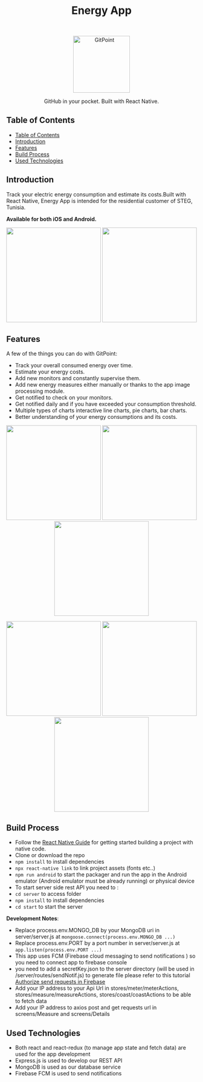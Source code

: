 <h1 align="center"> Energy App </h1> <br>
<p align="center">
  <a href="https://gitpoint.co/">
    <img alt="GitPoint" title="GitPoint" src="./screenshots/app_logo.jpg" width="150">
  </a>
</p>
<p align="center">
  GitHub in your pocket. Built with React Native.
</p>

## Table of Contents

- [Table of Contents](#table-of-contents)
- [Introduction](#introduction)
- [Features](#features)
- [Build Process](#build-process)
- [Used Technologies](#used-technologies)

## Introduction

Track your electric energy consumption and estimate its costs.Built with React Native, Energy App is intended for the residential customer of STEG, Tunisia.

**Available for both iOS and Android.**

<p align="center">
  <img src = "./screenshots/screenshot12.jpg" width=250>
  <img src = "./screenshots/screenshot1.jpg" width=250>
</p>

## Features

A few of the things you can do with GitPoint:

- Track your overall consumed energy over time.
- Estimate your energy costs.
- Add new monitors and constantly supervise them.
- Add new energy measures either manually or thanks to the app image processing module.
- Get notified to check on your monitors.
- Get notified daily and if you have exceeded your consumption threshold.
- Multiple types of charts interactive line charts, pie charts, bar charts.
- Better understanding of your energy consumptions and its costs.

<p align="center">
  <img src = "./screenshots/screenshot3.jpg" width=250>
  <img src = "./screenshots/screenshot4.jpg" width=250>
  <img src = "./screenshots/screenshot5.jpg" width=250>
</p>
<p align="center">
  <img src = "./screenshots/screenshot6.jpg" width=250>
  <img src = "./screenshots/screenshot7.jpg" width=250>
  <img src = "./screenshots/screenshot8.jpg" width=250>
</p>

## Build Process

- Follow the [React Native Guide](https://facebook.github.io/react-native/docs/getting-started.html) for getting started building a project with native code.
- Clone or download the repo
- `npm install` to install dependencies
- `npx react-native link` to link project assets (fonts etc..)
- `npm run android` to start the packager and run the app in the Android emulator (Android emulator must be already running) or physical device
- To start server side rest API you need to :
- `cd server` to access folder
- `npm install` to install dependencies
- `cd start` to start the server

**Development Notes**:

- Replace process.env.MONGO_DB by your MongoDB uri in server/server.js at `mongoose.connect(process.env.MONGO_DB ...)`
- Replace process.env.PORT by a port number in server/server.js at `app.listen(process.env.PORT ...)`
- This app uses FCM (Firebase cloud messaging to send notifications ) so you need to connect app to firebase console
- you need to add a secretKey.json to the server directory (will be used in /server/routes/sendNotif.js) to generate file please refer to this tutorial [Authorize send requests in Firebase](https://firebase.google.com/docs/cloud-messaging/auth-server#:~:text=To%20generate%20a%20private%20key,confirm%20by%20clicking%20Generate%20Key.)
- Add your IP address to your Api Url in stores/meter/meterActions, stores/measure/measureActions, stores/coast/coastActions to be able to fetch data
- Add your IP address to axios post and get requests url in screens/Measure and screens/Details

## Used Technologies

- Both react and react-redux (to manage app state and fetch data) are used for the app development
- Express.js is used to develop our REST API
- MongoDB is used as our database service
- Firebase FCM is used to send notifications
